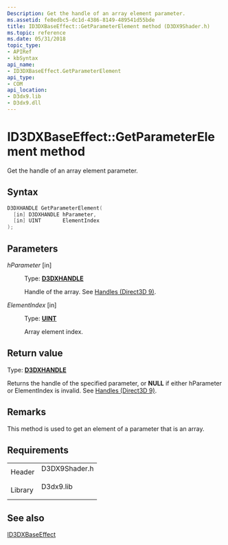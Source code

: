 ```yaml
---
Description: Get the handle of an array element parameter.
ms.assetid: fe8edbc5-dc1d-4386-8149-489541d55bde
title: ID3DXBaseEffect::GetParameterElement method (D3DX9Shader.h)
ms.topic: reference
ms.date: 05/31/2018
topic_type: 
- APIRef
- kbSyntax
api_name: 
- ID3DXBaseEffect.GetParameterElement
api_type: 
- COM
api_location: 
- D3dx9.lib
- D3dx9.dll
---
```


# ID3DXBaseEffect::GetParameterElement method

Get the handle of an array element parameter.

## Syntax


```C++
D3DXHANDLE GetParameterElement(
  [in] D3DXHANDLE hParameter,
  [in] UINT       ElementIndex
);
```



## Parameters

<dl> <dt>

*hParameter* \[in\]
</dt> <dd>

Type: **[D3DXHANDLE](dx9-graphics-reference-effects-constants.md)**

Handle of the array. See [Handles (Direct3D 9)](handles.md).

</dd> <dt>

*ElementIndex* \[in\]
</dt> <dd>

Type: **[**UINT**](https://msdn.microsoft.com/library/Aa383751(v=VS.85).aspx)**

Array element index.

</dd> </dl>

## Return value

Type: **[D3DXHANDLE](dx9-graphics-reference-effects-constants.md)**

Returns the handle of the specified parameter, or **NULL** if either hParameter or ElementIndex is invalid. See [Handles (Direct3D 9)](handles.md).

## Remarks

This method is used to get an element of a parameter that is an array.

## Requirements



|                    |                                                                                          |
|--------------------|------------------------------------------------------------------------------------------|
| Header<br/>  | <dl> <dt>D3DX9Shader.h</dt> </dl> |
| Library<br/> | <dl> <dt>D3dx9.lib</dt> </dl>     |



## See also

<dl> <dt>

[ID3DXBaseEffect](id3dxbaseeffect.md)
</dt> </dl>

 

 




